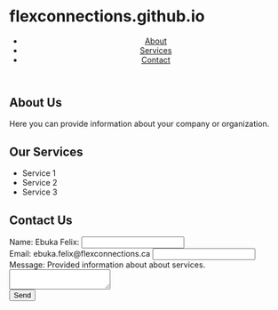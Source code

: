 # flexconnections.github.io
<!DOCTYPE html>
<html>
  <head>
    <title>My Information Website</title>
    <link rel="stylesheet" type="text/css" href="styles.css">
  </head>
  <body>
    <header>
      <nav>
        <ul>
          <li><a href="#about">About</a></li>
          <li><a href="#services">Services</a></li>
          <li><a href="#contact">Contact</a></li>
        </ul>
      </nav>
    </header>
    <main>
      <section id="about">
        <h1>About Us</h1>
        <p>Here you can provide information about your company or organization.</p>
      </section>
      <section id="services">
        <h1>Our Services</h1>
        <ul>
          <li>Service 1</li>
          <li>Service 2</li>
          <li>Service 3</li>
        </ul>
      </section>
      <section id="contact">
        <h1>Contact Us</h1>
        <form>
          <label for="name">Name: Ebuka Felix:</label>
          <input type="text" id="name" name="name"><br>
          <label for="email">Email: ebuka.felix@flexconnections.ca</label>
          <input type="email" id="email" name="email"><br>
          <label for="message">Message: Provided information about about services.</label>
          <textarea id="message" name="message"></textarea><br>
          <input type="submit" value="Send">
        </form>
      </section>
    </main>
  </body>
</html>
